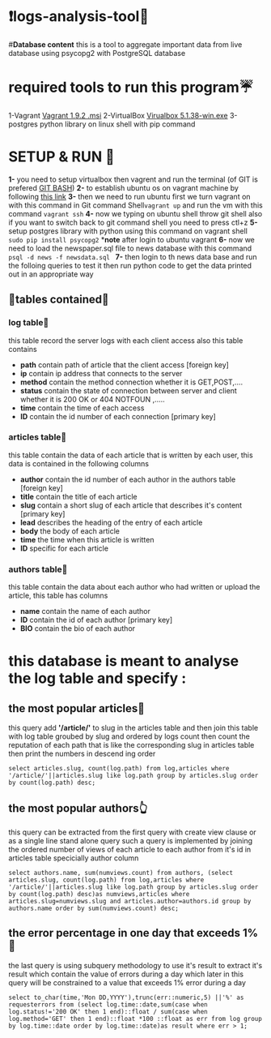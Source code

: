 # :exclamation:logs-analysis-tool:anger:

#**Database content**
this is a tool to aggregate important data from live database using psycopg2 with PostgreSQL database

# **required tools to run this program**:umbrella:
1-Vagrant [Vagrant 1.9.2 .msi](https://releases.hashicorp.com/vagrant/1.9.2/)
2-VirtualBox [Virualbox 5.1.38-win.exe](https://download.virtualbox.org/virtualbox/5.1.38/)
3-postgres python library on linux shell with pip command

# SETUP & RUN :frog:
**1-** you need to setup virtualbox then vagrent and run the terminal (of GIT is prefered [GIT BASH](https://git-scm.com/downloads))
**2-** to establish ubuntu os on vagrant machine by following [this link](https://app.vagrantup.com/ubuntu/boxes/trusty64)
**3-** then we need to run ubuntu first we turn vagrant on with this command in Git command Shell```vagrant up``` and run the vm with this command ```vagrant ssh``` 
**4-** now we typing on ubuntu shell throw git shell also if you want to switch back to git command shell you need to press ctl+z
**5-** setup postgres library with python using this command on vagrant shell ```sudo pip install psycopg2``` ***note** after login to ubuntu vagrant 
**6-** now we need to load the newspaper.sql file to news database with this command ```psql -d news -f newsdata.sql ```
**7-** then login to th news data base and run the folloing queries to test it then run python code  to get the data printed out in an appropriate way

## :star2:tables contained:star2:

### log table:running:

this table record the server logs with each client access also this table contains
  * **path**    contain path of article that the client access [foreign key]
  * **ip**      contain ip address that connects to the server
  * **method**  contain the method connection whether it is GET,POST,....
  * **status**  contain the state of connection between server and client whether it is 200 OK or 404 NOTFOUN ,.....
  * **time**    contain the time of each access 
  * **ID**      contain the id number of each connection [primary key]

### articles table:couple:

this table contain the data of each article that is written by each user, this data is contained in the following columns
  * **author**  contain the id number of each author in the authors table [foreign key]
  * **title**   contain the title of each article
  * **slug**    contain a short slug of each article that describes it's content [primary key]
  * **lead**    describes the heading of the entry of each article
  * **body**    the body of each article
  * **time**    the time when this article is written
  * **ID**      specific for each article

### authors table:walking:

this table contain the data about each author who had written or upload the article, this table has columns
  * **name**    contain the name of each author 
  * **ID**      contain the id of each author [primary key]
  * **BIO**     contain the bio of each author
  
  
# **this database is meant to analyse the log table and specify :**
## the most popular articles:metal:
this query add **'/article/'** to slug in the articles table and then join this table with log table groubed by slug and ordered by logs count then count the reputation of each path that is like the corresponding slug in articles table then print the numbers in descend ing order

```
select articles.slug, count(log.path) from log,articles where '/article/'||articles.slug like log.path group by articles.slug order by count(log.path) desc;
```
## the most popular authors:point_up_2:
this query can be extracted from the first query with create view clause or as a single line stand alone query such a query is implemented by joining the ordered number of views of each article to each author from it's id in articles table specicially author column
```
select authors.name, sum(numviews.count) from authors, (select articles.slug, count(log.path) from log,articles where '/article/'||articles.slug like log.path group by articles.slug order by count(log.path) desc)as numviews,articles where articles.slug=numviews.slug and articles.author=authors.id group by authors.name order by sum(numviews.count) desc;
```
## the error percentage in one day that exceeds 1%:fu:
the last query is using subquery methodology to use it's result to extract it's result which contain the value of errors during a day which later in this query will be constrained to a value that exceeds 1% error during a day
```
select to_char(time,'Mon DD,YYYY'),trunc(err::numeric,5) ||'%' as requesterrors from (select log.time::date,sum(case when log.status!='200 OK' then 1 end)::float / sum(case when log.method='GET' then 1 end)::float *100 ::float as err from log group by log.time::date order by log.time::date)as result where err > 1;
```
